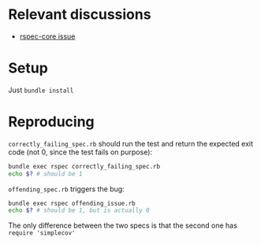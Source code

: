 # Relevant discussions

* [rspec-core
  issue](https://github.com/rspec/rspec-core/issues/1553#issuecomment-44038624)

# Setup

Just `bundle install`

# Reproducing

`correctly_failing_spec.rb` should run the test and return the expected exit
code (not 0, since the test fails on purpose):

```bash
bundle exec rspec correctly_failing_spec.rb
echo $? # should be 1
```

`offending_spec.rb` triggers the bug:

```bash
bundle exec rspec offending_issue.rb
echo $? # should be 1, but is actually 0
```

The only difference between the two specs is that the second one has `require
'simplecov'`
